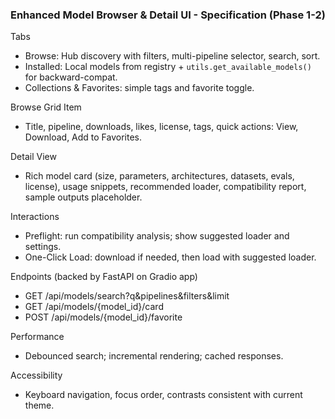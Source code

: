 ### Enhanced Model Browser & Detail UI - Specification (Phase 1-2)

Tabs
- Browse: Hub discovery with filters, multi-pipeline selector, search, sort.
- Installed: Local models from registry + `utils.get_available_models()` for backward-compat.
- Collections & Favorites: simple tags and favorite toggle.

Browse Grid Item
- Title, pipeline, downloads, likes, license, tags, quick actions: View, Download, Add to Favorites.

Detail View
- Rich model card (size, parameters, architectures, datasets, evals, license), usage snippets, recommended loader, compatibility report, sample outputs placeholder.

Interactions
- Preflight: run compatibility analysis; show suggested loader and settings.
- One-Click Load: download if needed, then load with suggested loader.

Endpoints (backed by FastAPI on Gradio app)
- GET /api/models/search?q&pipelines&filters&limit
- GET /api/models/{model_id}/card
- POST /api/models/{model_id}/favorite

Performance
- Debounced search; incremental rendering; cached responses.

Accessibility
- Keyboard navigation, focus order, contrasts consistent with current theme.

